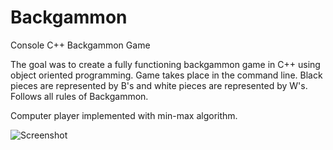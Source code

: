 # Backgammon
Console C++ Backgammon Game

The goal was to create a fully functioning backgammon game in C++ using object oriented programming. Game takes place in the command line. Black pieces are represented by B's and white pieces are represented by W's. Follows all rules of Backgammon.

Computer player implemented with min-max algorithm. 

![Screenshot](https://github.com/emperorwiseman/Backgammon/blob/master/docs/backgammonscreenshot.PNG?raw=true)
